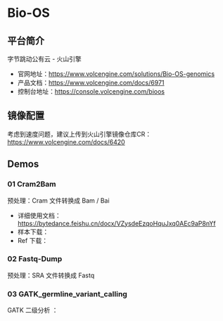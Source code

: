 # Bio-OS
## 平台简介

字节跳动公有云 - 火山引擎

- 官网地址：https://www.volcengine.com/solutions/Bio-OS-genomics
- 产品文档：https://www.volcengine.com/docs/6971
- 控制台地址：https://console.volcengine.com/bioos

## 镜像配置
考虑到速度问题，建议上传到火山引擎镜像仓库CR：
https://www.volcengine.com/docs/6420

## Demos
### 01 Cram2Bam 
预处理：Cram 文件转换成 Bam / Bai <br>

- 详细使用文档：https://bytedance.feishu.cn/docx/VZysdeEzqoHquJxq0AEc9aP8nYf
- 样本下载：
- Ref 下载：
### 02 Fastq-Dump
预处理：SRA 文件转换成 Fastq <br>

### 03 GATK_germline_variant_calling
GATK 二级分析 ： <br>
